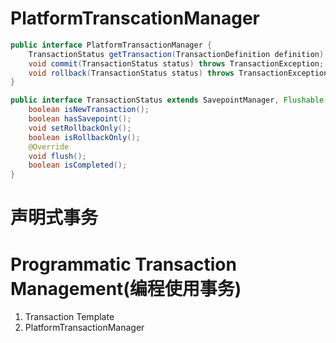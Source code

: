 # PlatformTranscationManager
```java
public interface PlatformTransactionManager {
    TransactionStatus getTransaction(TransactionDefinition definition) throws TransactionException;
    void commit(TransactionStatus status) throws TransactionException;
    void rollback(TransactionStatus status) throws TransactionException;
}
```

```java
public interface TransactionStatus extends SavepointManager, Flushable {
    boolean isNewTransaction();
    boolean hasSavepoint();
    void setRollbackOnly();
    boolean isRollbackOnly();
    @Override
    void flush();
    boolean isCompleted();
}
```
# 声明式事务


# Programmatic Transaction Management(编程使用事务)
1. Transaction Template
2. PlatformTransactionManager


